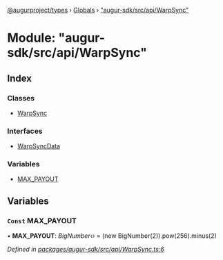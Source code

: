 [@augurproject/types](../README.md) › [Globals](../globals.md) › ["augur-sdk/src/api/WarpSync"](_augur_sdk_src_api_warpsync_.md)

# Module: "augur-sdk/src/api/WarpSync"

## Index

### Classes

* [WarpSync](../classes/_augur_sdk_src_api_warpsync_.warpsync.md)

### Interfaces

* [WarpSyncData](../interfaces/_augur_sdk_src_api_warpsync_.warpsyncdata.md)

### Variables

* [MAX_PAYOUT](_augur_sdk_src_api_warpsync_.md#const-max_payout)

## Variables

### `Const` MAX_PAYOUT

• **MAX_PAYOUT**: *BigNumber‹›* = (new BigNumber(2)).pow(256).minus(2)

*Defined in [packages/augur-sdk/src/api/WarpSync.ts:6](https://github.com/AugurProject/augur/blob/88b6e76efb/packages/augur-sdk/src/api/WarpSync.ts#L6)*
